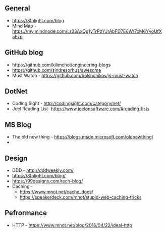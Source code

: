 ## General
* https://8thlight.com/blog
* Mind Map - https://my.mindnode.com/Lr33AxQg1yTrPzYJrAbFD7E6Wr7cM6YyoUfXaEzp

## GitHub blog 
* https://github.com/kilimchoi/engineering-blogs
* https://github.com/sindresorhus/awesome
* Must Watch - https://github.com/bolshchikov/js-must-watch

## DotNet
* Coding Sight - http://codingsight.com/category/net/
* Joel Reading List-  https://www.joelonsoftware.com/#reading-lists

## MS Blog
* The old new thing - https://blogs.msdn.microsoft.com/oldnewthing/
* 


## Design
* DDD - http://dddweekly.com/
* https://8thlight.com/blog/
* https://99designs.com/tech-blog/
* Caching - 
  * https://www.mnot.net/cache_docs/
  * https://speakerdeck.com/mnot/stupid-web-caching-tricks

## Pefrormance
* HTTP - https://www.mnot.net/blog/2016/04/22/ideal-http
